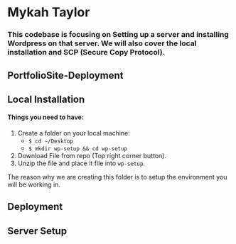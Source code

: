 # Mykah Taylor 
### This codebase is focusing on Setting up a server and installing Wordpress on that server. We will also cover the local installation and SCP (Secure Copy Protocol).
## PortfolioSite-Deployment

## Local Installation
#### Things you need to have:
1. Create a folder on your local machine: 
	* `$ cd ~/Desktop`
	* `$ mkdir wp-setup && cd wp-setup`
2. Download File from repo (Top right corner button).
3. Unzip the file and place it file into `wp-setup`.


The reason why we are creating this folder is to setup the environment you will be working in.


## Deployment

## Server Setup

 